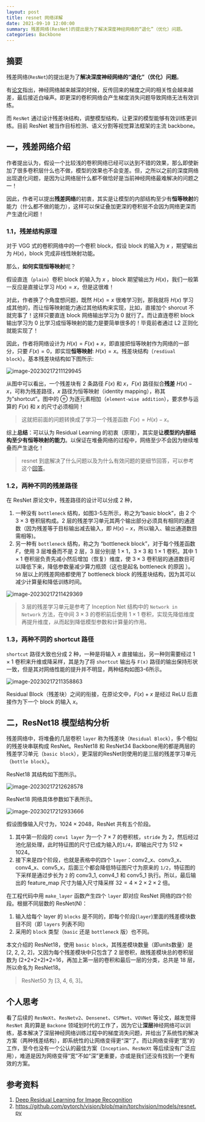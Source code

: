 ```yaml
---
layout: post
title: resnet 网络详解
date: 2021-09-10 12:00:00
summary: 残差网络(ResNet)的提出是为了解决深度神经网络的“退化”（优化）问题。
categories: Backbone
---
```


## 摘要

残差网络(`ResNet`)的提出是为了**解决深度神经网络的“退化”（优化）问题**。

有[论文](https://link.zhihu.com/?target=https%3A//arxiv.org/abs/1702.08591)指出，神经网络越来越深的时候，反传回来的梯度之间的相关性会越来越差，最后接近白噪声。即更深的卷积网络会产生梯度消失问题导致网络无法有效训练。

而 `ResNet` 通过设计残差块结构，调整模型结构，让更深的模型能够有效训练更训练。目前 ResNet 被当作目标检测、语义分割等视觉算法框架的主流 backbone。

## 一，残差网络介绍

作者提出认为，假设一个比较浅的卷积网络已经可以达到不错的效果，那么即使新加了很多卷积层什么也不做，模型的效果也不会变差。但，之所以之前的深度网络出现退化问题，是因为让网络层什么都不做恰好是当前神经网络最难解决的问题之一！

因此，作者可以提出**残差网络**的初衷，其实是让模型的内部结构至少有**恒等映射**的能力（什么都不做的能力），这样可以保证叠加更深的卷积层不会因为网络更深而产生退化问题！

### 1.1，残差结构原理

对于 VGG 式的卷积网络中的一个卷积 block，假设 block 的输入为 $x$ ，期望输出为 $H(x)$，block 完成非线性映射功能。

那么，**如何实现恒等映射**呢？

假设直连（`plain`）卷积 block 的输入为 $x$ ，block 期望输出为 $H(x)$，我们一般第一反应是直接让学习 $H(x) = x$，但是这很难！

对此，作者换了个角度想问题，既然 $H(x) = x$ 很难学习到，那我就将 $H(x)$ 学习成其他的，而让恒等映射能力通过其他结构来实现，比如，直接加个 shorcut 不就完事了！这样只要直连 block 网络输出学习为 0 就行了。而让直连卷积 block 输出学习为 0 比学习成恒等映射的能力是要简单很多的！毕竟前者通过 L2 正则化就能实现了！

因此，作者将网络设计为 $H(x) = F(x) + x$，即直接把恒等映射作为网络的一部分，只要 $F(x) = 0$，即实现**恒等映射**: $H(x) = x$。残差块结构（`resdiual block`）。基本残差块结构如下图所示: 

![image-20230217211129945](../images/resnet/image-20230217211129945.png)

从图中可以看出，一个残差块有 $2$ 条路径 $F(x)$ 和 $x$，$F(x)$ 路径拟合**残差** $H(x)-x$，可称为残差路径，$x$ 路径为恒等映射（identity mapping），称其为”shortcut”。图中的 $⊕$ 为逐元素相加（`element-wise addition`），要求参与运算的 $F(x)$ 和 $x$ 的尺寸必须相同！
> 这就把前面的问题转换成了学习一个残差函数 $F(x) = H(x) - x$。

综上**总结**：可以认为 Residual Learning 的初衷（原理），其实是**让模型的内部结构至少有恒等映射的能力**。以保证在堆叠网络的过程中，网络至少不会因为继续堆叠而产生退化！
> resnet 到底解决了什么问题以及为什么有效问题的更细节回答，可以参考这个[回答](https://www.zhihu.com/question/64494691/answer/786270699?utm_campaign=shareopn&utm_content=group3_Answer&utm_medium=social&utm_oi=815221330185170944&utm_psn=1615385485534294017&utm_source=wechat_session)。

### 1.2，两种不同的残差路径

在 ResNet 原论文中，残差路径的设计可以分成 $2$ 种，

1. 一种没有 `bottleneck` 结构，如图3-5左所示，称之为“basic block”，由 2 个 $3\times 3$ 卷积层构成。2 层的残差学习单元其两个输出部分必须具有相同的通道数（因为残差等于目标输出减去输入，即 $H(x) - x$，所以输入、输出通道数目需相等)。
2. 另一种有 `bottleneck` 结构，称之为 “bottleneck block”，对于每个残差函数 $F$，使用 $3$ 层堆叠而不是 2 层，3 层分别是 $1\times 1$，$3\times 3$ 和 $1\times 1$ 卷积。其中 $1\times 1$ 卷积层负责先减小然后增加（恢复）维度，使 $3\times 3$ 卷积层的通道数目可以降低下来，降低参数量减少算力瓶颈（这也是起名 bottleneck 的原因 ）。`50` 层以上的残差网络都使用了 bottleneck block 的残差块结构，因为其可以减少计算量和降低训练时间。

![image-20230217211429369](../images/resnet/image-20230217211429369.png)

> 3 层的残差学习单元是参考了 Inception Net 结构中的 `Network in Network` 方法，在中间 $3\times 3$ 的卷积前后使用 $1\times 1$ 卷积，实现先降低维度再提升维度，从而起到降低模型参数和计算量的作用。

###  1.3，两种不同的 shortcut 路径

`shortcut` 路径大致也分成 $2$ 种，一种是将输入 $x$ 直接输出，另一种则需要经过 $1\times 1$ 卷积来升维或降采样，其是为了将 `shortcut` 输出与 `F(x)` 路径的输出保持形状一致，但是其对网络性能的提升并不明显，两种结构如图3-6所示。

![image-20230217211358863](../images/resnet/image-20230217211358863.png)

Residual Block（残差块）之间的衔接，在原论文中，$F(x)+x$ 是经过 ReLU 后直接作为下一个 block 的输入 $x$。

## 二，ResNet18 模型结构分析

残差网络中，将堆叠的几层卷积 `layer` 称为残差块（`Residual Block`），多个相似的残差块串联构成 ResNet。ResNet18 和 ResNet34 Backbone用的都是两层的残差学习单元（`basic block`），更深层的ResNet则使用的是三层的残差学习单元（`bottle block`）。

ResNet18 其结构如下图所示。

![image-20230217212628578](../images/resnet/image-20230217212628578.png)

ResNet18 网络具体参数如下表所示。

![image-20230217212933666](../images/resnet/image-20230217212933666.png)

假设图像输入尺寸为，$1024\times 2048$，ResNet 共有五个阶段。

1. 其中第一阶段的 `conv1 layer` 为一个 $7\times 7$ 的卷积核，`stride` 为 2，然后经过池化层处理，此时特征图的尺寸已成为输入的`1/4`，即输出尺寸为 $512\times 1024$。
2. 接下来是四个阶段，也就是表格中的四个 `layer`：conv2_x、conv3_x、conv4_x、conv5_x，后面三个都会降低特征图尺寸为原来的 `1/2`，特征图的下采样是通过步长为 `2` 的 conv3_1, conv4_1 和 conv5_1 执行。所以，最后输出的 feature_map 尺寸为输入尺寸降采样 $32 = 4\times 2\times 2\times 2$ 倍。

在工程代码中用 `make_layer` 函数产生四个 `layer` 即对应 ResNet 网络的四个阶段。根据不同层数的 ResNet(N)：

1. 输入给每个 layer 的 `blocks` 是不同的，即每个阶段(`layer`)里面的残差模块数目不同（即 `layers` 列表不同)
2. 采用的 `block` 类型（`basic` 还是 `bottleneck` 版）也不同。

本文介绍的 ResNet18，使用 `basic block`，其残差模块数量（即units数量）是 [2, 2, 2, 2]，又因为每个残差模块中只包含了 2 层卷积，故残差模块总的卷积层数为 (2+2+2+2)*2=16，再加上第一层的卷积和最后一层的分类，总共是 18 层，所以命名为 ResNet18。

> ResNet50 为 [3, 4, 6, 3]。

## 个人思考

看了后续的 `ResNeXt`、`ResNetv2`、`Densenet`、`CSPNet`、`VOVNet` 等论文，越发觉得 `ResNet` 真的算是 `Backone` 领域划时代的工作了，因为它让**深层**神经网络可以训练，基本解决了深层神经网络训练过程中的梯度消失问题，并给出了系统性的解决方案（两种残差结构），即系统性的让网络变得更“深”了。而让网络变得更“宽”的工作，至今也没有一个公认的最佳方案（`Inception`、`ResNeXt` 等后续没有广泛应用），难道是因为网络变得“宽”不如“深”更重要，亦或是我们还没有找到一个更有效的方案。

## 参考资料

1. [Deep Residual Learning for Image Recognition](https://arxiv.org/abs/1512.03385)
2. https://github.com/pytorch/vision/blob/main/torchvision/models/resnet.py